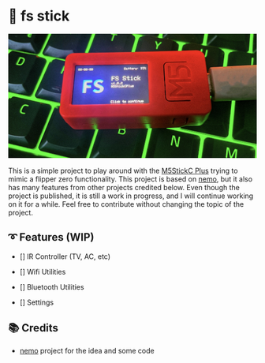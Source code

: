 # 💫 fs stick

![img](.github/showcase.jpeg)

This is a simple project to play around with the [M5StickC Plus](https://m5stack.com/products/m5stickc-plus-esp32-pico-mini-iot-development-kit) trying to mimic a flipper zero functionality. This project is based on [nemo](https://github.com/n0xa/m5stick-nemo), but it also has many features from other projects credited below. Even though the project is published, it is still a work in progress, and I will continue working on it for a while. Feel free to contribute without changing the topic of the project.

## ➰ Features (WIP)
* [] IR Controller (TV, AC, etc)

* [] Wifi Utilities

* [] Bluetooth Utilities

* [] Settings

## 📚 Credits

* [nemo](https://github.com/n0xa/m5stick-nemo) project for the idea and some code